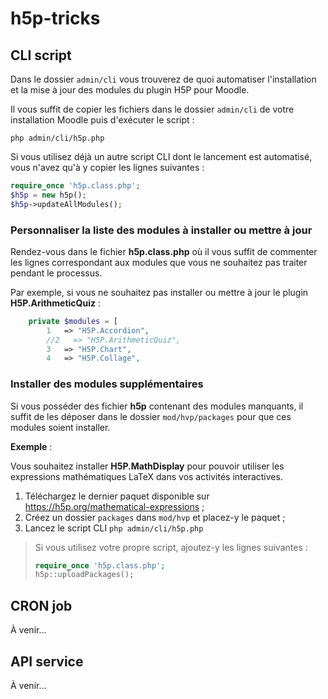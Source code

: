 # h5p-tricks

## CLI script

Dans le dossier ```admin/cli``` vous trouverez de quoi automatiser
l'installation et la mise à jour des modules du plugin H5P pour Moodle.

Il vous suffit de copier les fichiers dans le dossier ```admin/cli```
de votre installation Moodle puis d'exécuter le script :

```php admin/cli/h5p.php```

Si vous utilisez déjà un autre script CLI dont le lancement est automatisé,
vous n'avez qu'à y copier les lignes suivantes :

```php
require_once 'h5p.class.php';
$h5p = new h5p();
$h5p->updateAllModules();
```

### Personnaliser la liste des modules à installer ou mettre à jour

Rendez-vous dans le fichier **h5p.class.php** où il vous suffit de commenter les lignes correspondant aux modules que vous ne souhaitez pas traiter pendant le processus.

Par exemple, si vous ne souhaitez pas installer ou mettre à jour le plugin  **H5P.ArithmeticQuiz** :

```php
    private $modules = [
        1   => "H5P.Accordion",
        //2   => "H5P.ArithmeticQuiz",
        3   => "H5P.Chart",
        4   => "H5P.Collage",
```

### Installer des modules supplémentaires

Si vous posséder des fichier **h5p** contenant des modules manquants, il suffit de les déposer dans le dossier ```mod/hvp/packages``` pour que ces modules soient installer.

**Exemple** :

Vous souhaitez installer **H5P.MathDisplay** pour pouvoir utiliser les expressions mathématiques LaTeX dans vos activités interactives.
1. Téléchargez le dernier paquet disponible sur https://h5p.org/mathematical-expressions ;
2. Créez un dossier ```packages``` dans ```mod/hvp``` et placez-y le paquet ;
3. Lancez le script CLI ```php admin/cli/h5p.php```

> Si vous utilisez votre propre script, ajoutez-y les lignes suivantes :
>
> ```php
> require_once 'h5p.class.php';
> h5p::uploadPackages();
> ```
>
> 

## CRON job

À venir...

## API service

À venir...